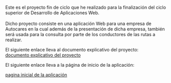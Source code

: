 
Este es el proyecto fin de ciclo que he realizado para la finalización del ciclo superior
de Desarrollo de Aplicaciones Web.<br><br>
Dicho proyecto consiste en una aplicación Web para una empresa 
de Autocares en la cual además de la presentación de dicha empresa, 
también será usada para la consulta por parte de los conductores de las rutas 
a realizar.<br> 

El siguiente enlace lleva al documento explicativo del proyecto:<br>
[documento explicativo del proyecto](Documentacion/Proyecto.pdf)

El siguiente enlace lleva a la página de inicio de la aplicación:<br>

[pagina inicial de la aplicación](index.html)